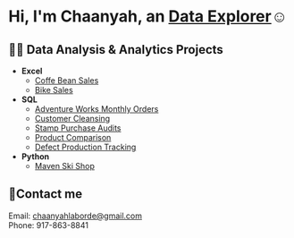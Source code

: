 <h1>Hi, I'm Chaanyah, an <a href="https://linkedin.com/in/claborde/">Data Explorer</a>☺</h1>

<h2>👨‍💻 Data Analysis & Analytics Projects</h2>

- <b>Excel</b>
  - [Coffe Bean Sales](https://github.com/clabordec/Coffee-Bean-Sales)
  - [Bike Sales](https://github.com/clabordec/Bike-Sales)
- <b>SQL</b>
  - [Adventure Works Monthly Orders](https://github.com/clabordec/Adventure-Works-Monthly-Orders)
  - [Customer Cleansing](https://github.com/clabordec/Microsoft-SQL-Server/blob/main/Projects/CustomerCleanUp.sql)
  - [Stamp Purchase Audits](https://github.com/clabordec/Microsoft-SQL-Server/blob/main/Projects/StampPurchaseAudits.sql)
  - [Product Comparison](https://github.com/clabordec/Microsoft-SQL-Server/blob/main/Projects/ProductComparison.sql)
  - [Defect Production Tracking](https://github.com/clabordec/defect-tracking-report)
- <b>Python</b>
  - [Maven Ski Shop](https://github.com/clabordec/Maven-Ski-Shop)


<h2>🤳Contact me</h2>
Email: <a href="mailto:chaanyahlaborde@gmail.com" target="_blank">chaanyahlaborde@gmail.com</a> <br>
Phone: 917-863-8841
